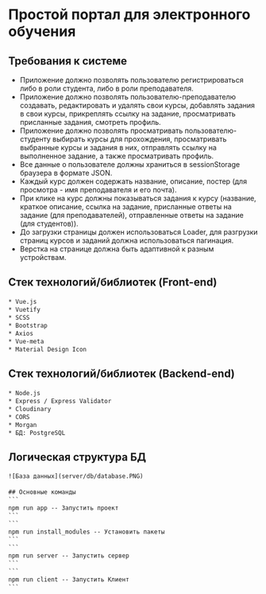 # Простой портал для электронного обучения

## Требования к системе
  * Приложение должно позволять пользователю регистрироваться либо в роли студента, либо в роли преподавателя.
  * Приложение должно позволять пользователю-преподавателю создавать, редактировать и удалять свои курсы, добавлять задания в свои курсы, прикреплять ссылку на задание, просматривать присланные задания, смотреть профиль.
  * Приложение должно позволять просматривать пользователю-студенту выбирать курсы для прохождения, просматривать выбранные курсы и задания в них, отправлять ссылку на выполненное задание, а также просматривать профиль.
  * Все данные о пользователе должны храниться в sessionStorage браузера в формате JSON.
  * Каждый курс должен содержать название, описание, постер (для просмотра - имя преподавателя и его почта).
  * При клике на курс должны показываться задания к курсу (название, краткое описание, ссылка на задание, присланные ответы на задание (для преподавателей), отправленные ответы на задание (для студентов)).
  * До загрузки страницы должен использоваться Loader, для разгрузки страниц курсов и заданий должна использоваться пагинация.
  * Верстка на странице должна быть адаптивной к разным устройствам.

  ## Стек технологий/библиотек (Front-end)
    * Vue.js
    * Vuetify
    * SCSS
    * Bootstrap
    * Axios
    * Vue-meta
    * Material Design Icon

  ## Стек технологий/библиотек (Backend-end)
    * Node.js
    * Express / Express Validator
    * Cloudinary
    * CORS
    * Morgan
    * БД: PostgreSQL

  ## Логическая структура БД
    ![База данных](server/db/database.PNG)

    ## Основные команды
    ```
    npm run app -- Запустить проект
    ```
    ```
    npm run install_modules -- Установить пакеты 
    ```
    ```
    npm run server -- Запустить сервер 
    ```
    ```
    npm run client -- Запустить Клиент
    ```